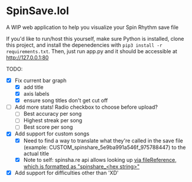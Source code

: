 # SpinSave.lol
A WIP web application to help you visualize your Spin Rhythm save file

If you'd like to run/host this yourself, make sure Python is installed, clone this project, and install the depenedencies with `pip3 install -r requirements.txt`. Then, just run app.py and it should be accessible at http://127.0.0.1:80

TODO:
- [x] Fix current bar graph
  - [x] add title
  - [x] axis labels
  - [x] ensure song titles don't get cut off
- [ ] Add more stats! Radio checkbox to choose before upload?
  - [ ] Best accuracy per song
  - [ ] Highest streak per song
  - [ ] Best score per song
- [x] Add support for custom songs
  - [x] Need to find a way to translate what they're called in the save file (example: CUSTOM_spinshare_5e9ba991a546f_975788447) to the actual title
  - [x] Note to self: spinsha.re api allows looking up [via fileReference, which is formatted as "spinshare_\<hex string>"](https://spinsha.re/api/docs/open/songs#detail)
- [x] Add support for difficulties other than 'XD'
